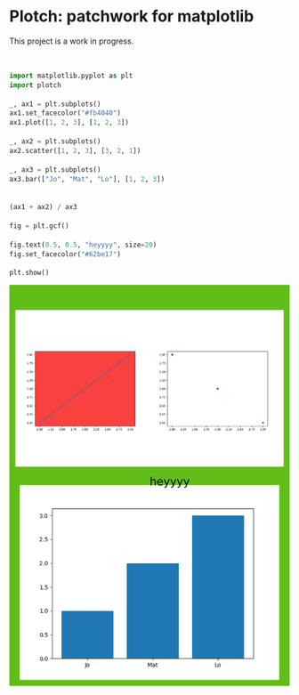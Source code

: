 # Plotch: patchwork for matplotlib

This project is a work in progress.

<br>

```python
import matplotlib.pyplot as plt
import plotch

_, ax1 = plt.subplots()
ax1.set_facecolor("#fb4040")
ax1.plot([1, 2, 3], [1, 2, 3])

_, ax2 = plt.subplots()
ax2.scatter([1, 2, 3], [3, 2, 1])

_, ax3 = plt.subplots()
ax3.bar(["Jo", "Mat", "Lo"], [1, 2, 3])


(ax1 + ax2) / ax3

fig = plt.gcf()

fig.text(0.5, 0.5, "heyyyy", size=20)
fig.set_facecolor("#62be17")

plt.show()
```

![](img/quickstart.png)
